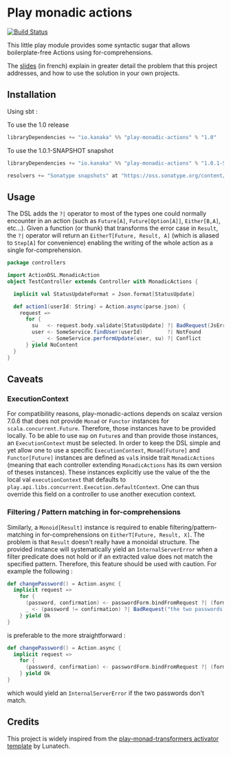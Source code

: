 Play monadic actions
====================

[![Build Status](https://travis-ci.org/Kanaka-io/play-monadic-actions.svg?branch=master)](https://travis-ci.org/Kanaka-io/play-monadic-actions)

This little play module provides some syntactic sugar that allows boilerplate-free Actions using for-comprehensions.

The [slides](https://kanaka-io.github.io/play-monadic-actions/index.html) (in french) explain in greater detail the problem
 that this project addresses, and how to use the solution in your own projects.

## Installation

Using sbt :

To use the 1.0 release
~~~scala
libraryDependencies += "io.kanaka" %% "play-monadic-actions" % "1.0"
~~~

To use the 1.0.1-SNAPSHOT snapshot
~~~scala
libraryDependencies += "io.kanaka" %% "play-monadic-actions" % "1.0.1-SNAPSHOT"

resolvers += "Sonatype snapshots" at "https://oss.sonatype.org/content/repositories/snapshots"
~~~


## Usage

The DSL adds the `?|` operator to most of the types one could normally encounter in an action
(such as `Future[A]`, `Future[Option[A]]`, `Either[B,A]`, etc...). Given a function (or thunk) that transforms the error case in `Result`,
the `?|` operator will return an `EitherT[Future, Result, A]` (which is aliased to `Step[A]` for convenience)
enabling the writing of the whole action as a single for-comprehension.

~~~scala
package controllers

import ActionDSL.MonadicAction
object TestController extends Controller with MonadicActions {

  implicit val StatusUpdateFormat = Json.format[StatusUpdate]

  def action1(userId: String) = Action.async(parse.json) {
    request =>
      for {
        su   <- request.body.validate[StatusUpdate] ?| BadRequest(JsError.toFlatJson(_:ActionDSL.JsErrorContent))
        user <- SomeService.findUser(userId)        ?| NotFound
        _    <- SomeService.performUpdate(user, su) ?| Conflict
      } yield NoContent
  }
}
~~~

## Caveats

### ExecutionContext

For compatibility reasons, play-monadic-actions depends on scalaz version 7.0.6 that does not provide `Monad` or `Functor` instances for `scala.concurrent.Future`.
Therefore, those instances have to be provided locally. To be able to use `map` on `Future`s and than provide those instances, an `ExecutionContext` must be selected.
In order to keep the DSL simple and yet allow one to use a specific `ExecutionContext`, `Monad[Future]` and `Functor[Future]` instances are defined as `val`s inside
trait `MonadicActions` (meaning that each controller extending `MonadicActions` has its own version of theses instances). These instances explicitly use the value of
the the local val `executionContext` that defaults to `play.api.libs.concurrent.Execution.defaultContext`. One can thus override this field on a controller to use another
execution context.

### Filtering / Pattern matching in for-comprehensions

Similarly, a `Monoid[Result]` instance is required to enable filtering/pattern-matching in for-comprehensions on `EitherT[Future, Result, X]`. The problem is that
`Result` doesn't really have a monoidal structure. The provided instance will systematically yield an `InternalServerError` when a filter predicate does not hold
or if an extracted value does not match the specified pattern. Therefore, this feature should be used with caution. For example the following :

~~~scala
def changePassword() = Action.async {
  implicit request =>
    for {
      (password, confirmation) <- passwordForm.bindFromRequest ?| (formWithErrors => BadRequest(formWithErrors.errorsAsJson)
      _ <- (password != confirmation) ?| BadRequest("the two passwords must match")
    } yield Ok
}
~~~

is preferable to the more straightforward :

~~~scala
def changePassword() = Action.async {
  implicit request =>
    for {
      (password, confirmation) <- passwordForm.bindFromRequest ?| (formWithErrors => BadRequest(formWithErrors.errorsAsJson) if password == confirmation
    } yield Ok
}
~~~

which would yield an `InternalServerError` if the two passwords don't match.

## Credits

This project is widely inspired from the [play-monad-transformers activator template](https://github.com/lunatech-labs/play-monad-transformers#master) by Lunatech.
